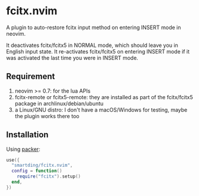 # fcitx.nvim

A plugin to auto-restore fcitx input method on entering INSERT mode in neovim.

It deactivates fcitx/fcitx5 in NORMAL mode, which should leave you in English input state. It re-activates fcitx/fcitx5 on entering INSERT mode if it was activated the last time you were in INSERT mode.

## Requirement

1. neovim >= 0.7: for the lua APIs
1. fcitx-remote or fcitx5-remote: they are installed as part of the fcitx/fcitx5 package in archlinux/debian/ubuntu
1. a Linux/GNU distro: I don't have a macOS/Windows for testing, maybe the plugin works there too

## Installation

Using [packer](https://github.com/wbthomason/packer.nvim):

```lua
use({
  "smartding/fcitx.nvim",
  config = function()
    require("fcitx").setup()
  end,
})
```
